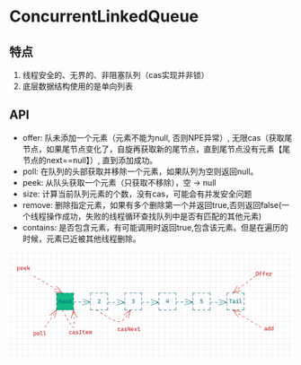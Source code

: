 # ConcurrentLinkedQueue

## 特点

1. 线程安全的、无界的、非阻塞队列（cas实现并非锁）
2. 底层数据结构使用的是单向列表

## API

* offer: 队未添加一个元素（元素不能为null, 否则NPE异常）, 无限cas（获取尾节点，如果尾节点变化了，自旋再获取新的尾节点，直到尾节点没有元素【尾节点的next==null】）, 直到添加成功。
* poll: 在队列的头部获取并移除一个元素，如果队列为空则返回null。
* peek: 从队头获取一个元素（只获取不移除），空 -> null
* size: 计算当前队列元素的个数，没有cas，可能会有并发安全问题
* remove: 删除指定元素，如果有多个删除第一个并返回true,否则返回false(一个线程操作成功，失败的线程循环查找队列中是否有匹配的其他元素)
* contains: 是否包含元素，有可能调用时返回true,包含该元素。但是在遍历的时候，元素已近被其他线程删除。

![](img/image_2022-02-24-20-50-44.png)

















